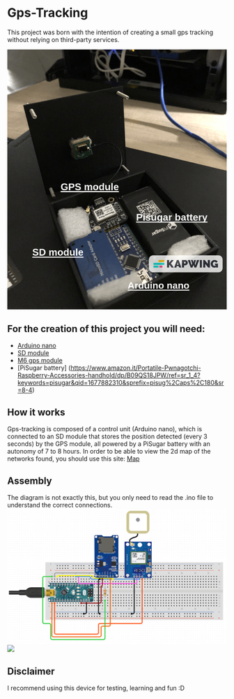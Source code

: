 # Gps-Tracking
This project was born with the intention of creating a small gps tracking without relying on third-party services.
<p align="center"><img src="image/4.jpeg"></p> 

## For the creation of this project you will need:
- [Arduino nano](https://www.amazon.it/Elegoo-Scheda-Microcontrollore-ATmega328P-Arduino/dp/B0716S43Q2/ref=sr_1_5?__mk_it_IT=%C3%85M%C3%85%C5%BD%C3%95%C3%91&crid=AFNHZKCG2AVI&keywords=arduino+nano&qid=1677882252&sprefix=arduino+nano%2Caps%2C461&sr=8-5)
- [SD module](https://www.amazon.it/AZDelivery-Reader-Memory-Shield-Arduino/dp/B06X1DX5WS/ref=sr_1_5?keywords=arduino+sd+card+module&qid=1677771051&sprefix=sd+module+a%2Caps%2C164&sr=8-5)
- [M6 gps module](https://www.amazon.it/Aideepen-GY-GPS6MV2-Posizione-Antenna-Controller/dp/B08CZSL193/ref=sr_1_6?__mk_it_IT=%C3%85M%C3%85%C5%BD%C3%95%C3%91&crid=1RTDJSP7UCFB8&keywords=gps+arduino&qid=1677771070&sprefix=gps+arduino%2Caps%2C163&sr=8-6)
- [PiSugar battery] (https://www.amazon.it/Portatile-Pwnagotchi-Raspberry-Accessories-handhold/dp/B09QS18JPW/ref=sr_1_4?keywords=pisugar&qid=1677882310&sprefix=pisug%2Caps%2C180&sr=8-4)

## How it works
Gps-tracking is composed of a control unit (Arduino nano), which is connected to an SD module that stores the position detected (every 3 seconds) by the GPS module, all powered by a PiSugar battery with an autonomy of 7 to 8 hours.
In order to be able to view the 2d map of the networks found, you should use this site: [Map](https://www.gpsvisualizer.com/)

## Assembly
The diagram is not exactly this, but you only need to read the .ino file to understand the correct connections.
<img src="image/scheme.png">
<img src="image/2.png">

## Disclaimer
I recommend using this device for testing, learning and fun :D
